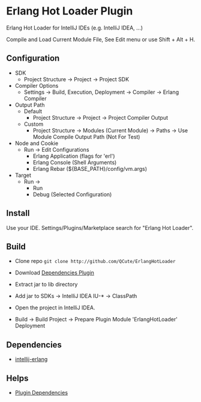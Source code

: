 # Erlang Hot Loader Plugin
Erlang Hot Loader for IntelliJ IDEs (e.g. IntelliJ IDEA, ...)

Compile and Load Current Module File, See Edit menu or use Shift + Alt + H.

## Configuration
* SDK 
  * Project Structure -> Project -> Project SDK
* Compiler Options
  * Settings -> Build, Execution, Deployment -> Compiler -> Erlang Compiler
* Output Path
  * Default
    * Project Structure -> Project -> Project Compiler Output
  * Custom
    * Project Structure -> Modules (Current Module) -> Paths -> Use Module Compile Output Path (Not For Test)
* Node and Cookie 
  * Run -> Edit Configurations 
    * Erlang Application (flags for 'erl') 
    * Erlang Console (Shell Arguments) 
    * Erlang Rebar (${BASE_PATH}/config/vm.args)
* Target
  * Run -> 
    * Run 
    * Debug (Selected Configuration)

## Install
Use your IDE. Settings/Plugins/Marketplace search for "Erlang Hot Loader".

## Build
* Clone repo ``` git clone http://github.com/QCute/ErlangHotLoader  ```  

* Download [Dependencies Plugin](https://plugins.jetbrains.com/plugin/7083-erlang)  

* Extract jar to lib directory  

* Add jar to SDKs -> IntelliJ IDEA IU-* -> ClassPath  

* Open the project in IntelliJ IDEA.  

* Build -> Build Project -> Prepare Plugin Module 'ErlangHotLoader' Deployment

## Dependencies
* [intellij-erlang](https://github.com/ignatov/intellij-erlang/)

## Helps
* [Plugin Dependencies](https://jetbrains.org/intellij/sdk/docs/basics/plugin_structure/plugin_dependencies.html)
